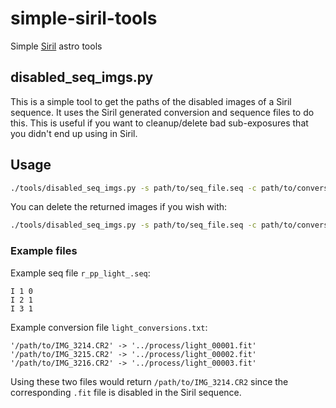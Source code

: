 # simple-siril-tools
Simple [Siril](https://siril.org) astro tools

## disabled_seq_imgs.py

This is a simple tool to get the paths of the disabled images of a Siril sequence. It uses the
Siril generated conversion and sequence files to do this. This is useful if you want to
cleanup/delete bad sub-exposures that you didn't end up using in Siril.

## Usage

```sh
./tools/disabled_seq_imgs.py -s path/to/seq_file.seq -c path/to/conversions_file.txt
```

You can delete the returned images if you wish with:
```sh
./tools/disabled_seq_imgs.py -s path/to/seq_file.seq -c path/to/conversions_file.txt | xargs rm
```

### Example files

Example seq file `r_pp_light_.seq`:
```
I 1 0
I 2 1
I 3 1
```

Example conversion file `light_conversions.txt`:
```
'/path/to/IMG_3214.CR2' -> '../process/light_00001.fit'
'/path/to/IMG_3215.CR2' -> '../process/light_00002.fit'
'/path/to/IMG_3216.CR2' -> '../process/light_00003.fit'
```

Using these two files would return `/path/to/IMG_3214.CR2` since the corresponding `.fit` file is
disabled in the Siril sequence.

